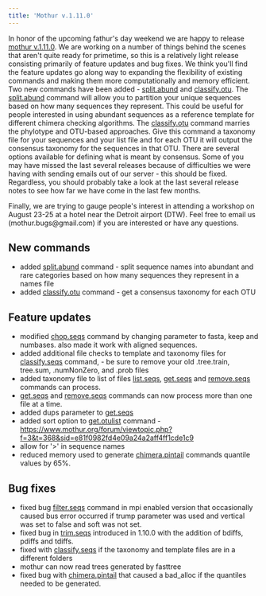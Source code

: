 ```yaml
---
title: 'Mothur v.1.11.0'
---
```

In honor of the upcoming fathur\'s day weekend we are happy to release
[mothur v.1.11.0](mothur_v.1.11.0). We are working on a
number of things behind the scenes that aren\'t quite ready for
primetime, so this is a relatively light release consisting primarily of
feature updates and bug fixes. We think you\'ll find the feature updates
go along way to expanding the flexibility of existing commands and
making them more computationally and memory efficient. Two new commands
have been added - [split.abund](split.abund) and
[classify.otu](classify.otu). The
[split.abund](split.abund) command will allow you to
partition your unique sequences based on how many sequences they
represent. This could be useful for people interested in using abundant
sequences as a reference template for different chimera checking
algorithms. The [classify.otu](classify.otu) command marries
the phylotype and OTU-based approaches. Give this command a taxonomy
file for your sequences and your list file and for each OTU it will
output the consensus taxonomy for the sequences in that OTU. There are
several options available for defining what is meant by consensus. Some
of you may have missed the last several releases because of difficulties
we were having with sending emails out of our server - this should be
fixed. Regardless, you should probably take a look at the last several
release notes to see how far we have come in the last few months.

Finally, we are trying to gauge people\'s interest in attending a
workshop on August 23-25 at a hotel near the Detroit airport (DTW). Feel
free to email us (mothur.bugs\@gmail.com) if you are interested or have
any questions.

## New commands

-   added [split.abund](split.abund) command - split sequence
    names into abundant and rare categories based on how many sequences
    they represent in a names file
-   added [classify.otu](classify.otu) command - get a
    consensus taxonomy for each OTU

## Feature updates

-   modified [chop.seqs](chop.seqs) command by changing
    parameter to fasta, keep and numbases. also made it work with
    aligned sequences.
-   added additional file checks to template and taxonomy files for
    [classify.seqs](classify.seqs) command, - be sure to
    remove your old .tree.train, tree.sum, .numNonZero, and .prob files
-   added taxonomy file to list of files
    [list.seqs](list.seqs), [get.seqs](get.seqs "wikilink")
    and [remove.seqs](remove.seqs) commands can process.
-   [get.seqs](get.seqs) and
    [remove.seqs](remove.seqs) commands can now process more
    than one file at a time.
-   added dups parameter to [get.seqs](get.seqs)
-   added sort option to [get.otulist](get.otulist) command -
    <https://www.mothur.org/forum/viewtopic.php?f=3&t=368&sid=e81f0982fd4e09a24a2aff4ff1cde1c9>
-   allow for \'\>\' in sequence names
-   reduced memory used to generate
    [chimera.pintail](chimera.pintail) commands quantile
    values by 65%.

## Bug fixes

-   fixed bug [filter.seqs](filter.seqs) command in mpi
    enabled version that occasionally caused bus error occurred if trump
    parameter was used and vertical was set to false and soft was not
    set.
-   fixed bug in [trim.seqs](trim.seqs) introduced in 1.10.0
    with the addition of bdiffs, pdiffs and tdiffs.
-   fixed with [classify.seqs](classify.seqs) if the taxonomy
    and template files are in a different folders
-   mothur can now read trees generated by fasttree
-   fixed bug with [chimera.pintail](chimera.pintail) that
    caused a bad\_alloc if the quantiles needed to be generated.
